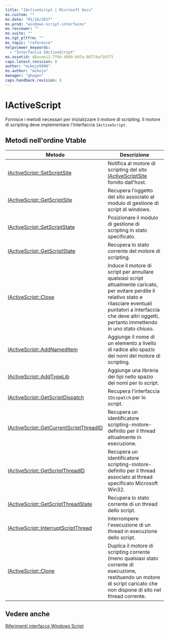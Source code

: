 ```yaml
---
title: "IActiveScript | Microsoft Docs"
ms.custom: ""
ms.date: "01/18/2017"
ms.prod: "windows-script-interfaces"
ms.reviewer: ""
ms.suite: ""
ms.tgt_pltfrm: ""
ms.topic: "reference"
helpviewer_keywords: 
  - "Interfaccia IActiveScript"
ms.assetid: d8acee11-7f0d-4999-b97a-66774af16f71
caps.latest.revision: 8
author: "mikejo5000"
ms.author: "mikejo"
manager: "ghogen"
caps.handback.revision: 8
---
```

# IActiveScript
Fornisce i metodi necessari per inizializzare il motore di scripting.  Il motore di scripting deve implementare l'interfaccia `IActiveScript`.  
  
## Metodi nell'ordine Vtable  
  
|Metodo|Descrizione|  
|------------|-----------------|  
|[IActiveScript::SetScriptSite](../../winscript/reference/iactivescript-setscriptsite.md)|Notifica al motore di scripting del sito [IActiveScriptSite](../../winscript/reference/iactivescriptsite.md) fornito dall'host.|  
|[IActiveScript::GetScriptSite](../../winscript/reference/iactivescript-getscriptsite.md)|Recupera l'oggetto del sito associato al modulo di gestione di script di windows.|  
|[IActiveScript::SetScriptState](../../winscript/reference/iactivescript-setscriptstate.md)|Posizionare il modulo di gestione di scripting in stato specificato.|  
|[IActiveScript::GetScriptState](../../winscript/reference/iactivescript-getscriptstate.md)|Recupera lo stato corrente del motore di scripting.|  
|[IActiveScript::Close](../../winscript/reference/iactivescript-close.md)|Induce il motore di script per annullare qualsiasi script attualmente caricato, per evitare perdite il relativo stato e rilasciare eventuali puntatori a interfaccia che deve altri oggetti, pertanto immettendo in uno stato chiuso.|  
|[IActiveScript::AddNamedItem](../../winscript/reference/iactivescript-addnameditem.md)|Aggiunge il nome di un elemento a livello di radice allo spazio dei nomi del motore di scripting.|  
|[IActiveScript::AddTypeLib](../../winscript/reference/iactivescript-addtypelib.md)|Aggiunge una libreria dei tipi nello spazio dei nomi per lo script.|  
|[IActiveScript::GetScriptDispatch](../../winscript/reference/iactivescript-getscriptdispatch.md)|Recupera l'interfaccia `IDispatch` per lo script.|  
|[IActiveScript::GetCurrentScriptThreadID](../../winscript/reference/iactivescript-getcurrentscriptthreadid.md)|Recupera un identificatore scripting\-motore\- definito per il thread attualmente in esecuzione.|  
|[IActiveScript::GetScriptThreadID](../../winscript/reference/iactivescript-getscriptthreadid.md)|Recupera un identificatore scripting\-motore\- definito per il thread associato al thread specificato Microsoft Win32.|  
|[IActiveScript::GetScriptThreadState](../../winscript/reference/iactivescript-getscriptthreadstate.md)|Recupera lo stato corrente di un thread dello script.|  
|[IActiveScript::InterruptScriptThread](../../winscript/reference/iactivescript-interruptscriptthread.md)|Interrompere l'esecuzione di un thread in esecuzione dello script.|  
|[IActiveScript::Clone](../../winscript/reference/iactivescript-clone.md)|Duplica il motore di scripting corrente \(meno qualsiasi stato corrente di esecuzione, restituendo un motore di script caricato che non dispone di sito nel thread corrente.|  
  
## Vedere anche  
 [Riferimenti interfacce Windows Script](../../winscript/reference/windows-script-interfaces-reference.md)